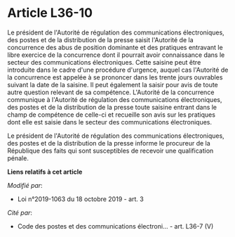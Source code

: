 # Article L36-10

Le président de l'Autorité de régulation des communications électroniques, des postes et de la distribution de la presse
saisit l'Autorité de la concurrence des abus de position dominante et des pratiques entravant le libre exercice de la
concurrence dont il pourrait avoir connaissance dans le secteur des communications électroniques. Cette saisine peut être
introduite dans le cadre d'une procédure d'urgence, auquel cas l'Autorité de la concurrence est appelée à se prononcer dans
les trente jours ouvrables suivant la date de la saisine. Il peut également la saisir pour avis de toute autre question
relevant de sa compétence. L'Autorité de la concurrence communique à l'Autorité de régulation des communications
électroniques, des postes et de la distribution de la presse toute saisine entrant dans le champ de compétence de celle-ci et
recueille son avis sur les pratiques dont elle est saisie dans le secteur des communications électroniques.

Le président de l'Autorité de régulation des communications électroniques, des postes et de la distribution de la presse
informe le procureur de la République des faits qui sont susceptibles de recevoir une qualification pénale.

**Liens relatifs à cet article**

_Modifié par_:

  - Loi n°2019-1063 du 18 octobre 2019 - art. 3

_Cité par_:

  - Code des postes et des communications électroni... - art. L36-7 (V)
